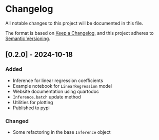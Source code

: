# Changelog

All notable changes to this project will be documented in this file.

The format is based on [Keep a Changelog](https://keepachangelog.com/en/1.1.0/),
and this project adheres to [Semantic Versioning](https://semver.org/spec/v2.0.0.html).

## [0.2.0] - 2024-10-18

### Added

- Inference for linear regression coefficients
- Example notebook for `LinearRegression` model
- Website documentation using quartodoc
- `Inference.batch` update method
- Utilities for plotting
- Published to pypi

### Changed

- Some refactoring in the base `Inference` object
